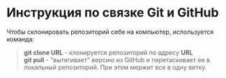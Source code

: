 # Инструкция по связке Git и GitHub 
Чтобы склонировать репозиторий себе на компьютер, используется команда:
> **git clone URL** - клонируется репозиторий по адресу **URL**  
> **git pull** - "вытягивает" версию из GitHub и перетаскивает ее в локальный репозиторий. При этом мержит все в одну ветку.
